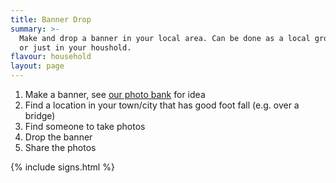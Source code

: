 ```yaml
---
title: Banner Drop
summary: >-
  Make and drop a banner in your local area. Can be done as a local group
  or just in your houshold.
flavour: household
layout: page
---
```

1.  Make a banner, see [our photo bank](/images) for idea
1. Find a location in your town/city that has good foot fall (e.g. over a bridge)
3. Find someone to take photos
4. Drop the banner
5. Share the photos
<section>
{% include signs.html %}
</section>
